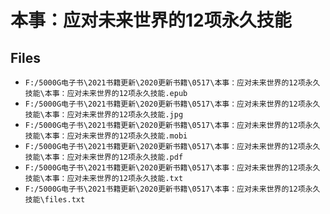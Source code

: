 # 本事：应对未来世界的12项永久技能

## Files

- `F:/5000G电子书\2021书籍更新\2020更新书籍\0517\本事：应对未来世界的12项永久技能\本事：应对未来世界的12项永久技能.epub`
- `F:/5000G电子书\2021书籍更新\2020更新书籍\0517\本事：应对未来世界的12项永久技能\本事：应对未来世界的12项永久技能.jpg`
- `F:/5000G电子书\2021书籍更新\2020更新书籍\0517\本事：应对未来世界的12项永久技能\本事：应对未来世界的12项永久技能.mobi`
- `F:/5000G电子书\2021书籍更新\2020更新书籍\0517\本事：应对未来世界的12项永久技能\本事：应对未来世界的12项永久技能.pdf`
- `F:/5000G电子书\2021书籍更新\2020更新书籍\0517\本事：应对未来世界的12项永久技能\本事：应对未来世界的12项永久技能.txt`
- `F:/5000G电子书\2021书籍更新\2020更新书籍\0517\本事：应对未来世界的12项永久技能\files.txt`
